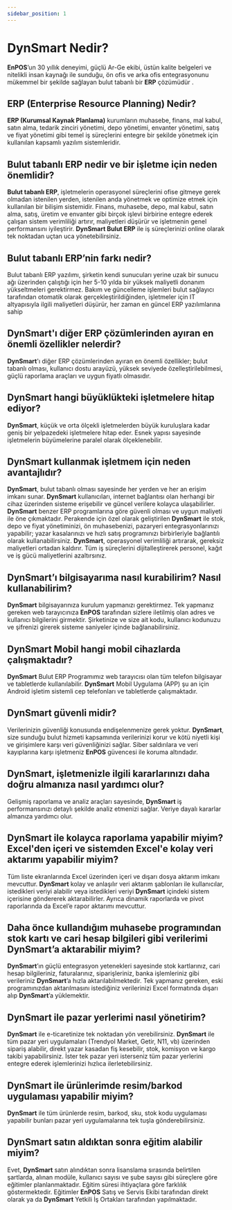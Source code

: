 ```yaml
---
sidebar_position: 1
---
```


# DynSmart Nedir?  
**EnPOS**’un 30 yıllık deneyimi, güçlü Ar-Ge ekibi, üstün kalite belgeleri ve nitelikli insan kaynağı ile sunduğu, ön ofis ve arka ofis entegrasyonunu mükemmel bir şekilde sağlayan bulut tabanlı bir **ERP** çözümüdür .

## ERP (Enterprise Resource Planning) Nedir?
**ERP (Kurumsal Kaynak Planlama)** kurumların muhasebe, finans, mal kabul, satın alma, tedarik zinciri yönetimi, depo yönetimi, envanter yönetimi, satış ve fiyat yönetimi gibi temel iş süreçlerini entegre bir şekilde yönetmek için kullanılan kapsamlı yazılım sistemleridir.

## Bulut tabanlı ERP nedir ve bir işletme için neden önemlidir?
**Bulut tabanlı ERP**, işletmelerin operasyonel süreçlerini ofise gitmeye gerek olmadan istenilen yerden, istenilen anda yönetmek ve optimize etmek için kullanılan bir bilişim sistemidir. Finans, muhasebe, depo, mal kabul, satın alma, satış, üretim ve envanter gibi birçok işlevi birbirine entegre ederek çalışan sistem verimliliği artırır, maliyetleri düşürür ve işletmenin genel performansını iyileştirir. **DynSmart Bulut ERP** ile iş süreçlerinizi online olarak tek noktadan uçtan uca yönetebilirsiniz.

## Bulut tabanlı ERP’nin farkı nedir?
Bulut tabanlı ERP yazılımı, şirketin kendi sunucuları yerine uzak bir sunucu ağı üzerinden çalıştığı için her 5-10 yılda bir yüksek maliyetli donanım yükseltmeleri gerektirmez. Bakım ve güncelleme işlemleri bulut sağlayıcı tarafından otomatik olarak gerçekleştirildiğinden, işletmeler için IT altyapısıyla ilgili maliyetleri düşürür, her zaman en güncel ERP yazılımlarına sahip 

## DynSmart'ı diğer ERP çözümlerinden ayıran en önemli özellikler nelerdir?
**DynSmart**'ı diğer ERP çözümlerinden ayıran en önemli özellikler; bulut tabanlı olması, kullanıcı dostu arayüzü, yüksek seviyede özelleştirilebilmesi, güçlü raporlama araçları ve uygun fiyatlı olmasıdır.

## DynSmart hangi büyüklükteki işletmelere hitap ediyor?
**DynSmart**, küçük ve orta ölçekli işletmelerden büyük kuruluşlara kadar geniş bir yelpazedeki işletmelere hitap eder. Esnek yapısı sayesinde işletmelerin büyümelerine paralel olarak ölçeklenebilir.

## DynSmart kullanmak işletmem için neden avantajlıdır?
**DynSmart**, bulut tabanlı olması sayesinde her yerden ve her an erişim imkanı sunar. **DynSmart** kullanıcıları, internet bağlantısı olan herhangi bir cihaz üzerinden sisteme erişebilir ve güncel verilere kolayca ulaşabilirler. **DynSmart** benzer ERP programlarına göre güvenli olması ve uygun maliyeti ile öne çıkmaktadır. Perakende için özel olarak geliştirilen **DynSmart** ile stok, depo ve fiyat yönetiminizi, ön muhasebenizi, pazaryeri entegrasyonlarınızı yapabilir; yazar kasalarınızı ve hızlı satış programınızı birbirleriyle bağlantılı olarak kullanabilirsiniz. **DynSmart**, operasyonel verimliliği artırarak, gereksiz maliyetleri ortadan kaldırır. Tüm iş süreçlerini dijitalleştirerek personel, kağıt ve iş gücü maliyetlerini azaltırsınız.

## DynSmart’ı bilgisayarıma nasıl kurabilirim? Nasıl kullanabilirim?
**DynSmart** bilgisayarınıza kurulum yapmanızı gerektirmez. Tek yapmanız gereken web tarayıcınıza **EnPOS** tarafından sizlere iletilmiş olan adres ve kullanıcı bilgilerini girmektir. Şirketinize ve size ait kodu, kullanıcı kodunuzu ve şifrenizi girerek sisteme saniyeler içinde bağlanabilirsiniz.

## DynSmart Mobil hangi mobil cihazlarda çalışmaktadır?
**DynSmart** Bulut ERP Programımız web tarayıcısı olan tüm telefon bilgisayar ve tabletlerde kullanılabilir. **DynSmart** Mobil Uygulama (APP) şu an için Android işletim sistemli cep telefonları ve tabletlerde çalışmaktadır.

## DynSmart güvenli midir?
Verilerinizin güvenliği konusunda endişelenmenize gerek yoktur. **DynSmart**, size sunduğu bulut hizmeti kapsamında verilerinizi korur ve kötü niyetli kişi ve girişimlere karşı veri güvenliğinizi sağlar. Siber saldırılara ve veri kayıplarına karşı işletmeniz **EnPOS** güvencesi ile koruma altındadır.

## DynSmart, işletmenizle ilgili kararlarınızı daha doğru almanıza nasıl yardımcı olur?
Gelişmiş raporlama ve analiz araçları sayesinde, **DynSmart** iş performansınızı detaylı şekilde analiz etmenizi sağlar. Veriye dayalı kararlar almanıza yardımcı olur.

## DynSmart ile kolayca raporlama yapabilir miyim? Excel'den içeri ve sistemden Excel'e kolay veri aktarımı yapabilir miyim?
Tüm liste ekranlarında Excel üzerinden içeri ve dışarı dosya aktarım imkanı mevcuttur. **DynSmart** kolay ve anlaşılır veri aktarım şablonları ile kullanıcılar, istedikleri veriyi alabilir veya istedikleri veriyi **DynSmart** içindeki sistem içerisine göndererek aktarabilirler. Ayrıca dinamik raporlarda ve pivot raporlarında da Excel’e rapor aktarımı mevcuttur.

## Daha önce kullandığım muhasebe programından stok kartı ve cari hesap bilgileri gibi verilerimi DynSmart’a aktarabilir miyim?
**DynSmart**’ın güçlü entegrasyon yetenekleri sayesinde stok kartlarınız, cari hesap bilgileriniz, faturalarınız, siparişleriniz, banka işlemleriniz gibi verileriniz **DynSmart**’a hızla aktarılabilmektedir. Tek yapmanız gereken, eski programınızdan aktarılmasını istediğiniz verilerinizi Excel formatında dışarı alıp **DynSmart**’a yüklemektir.

## DynSmart ile pazar yerlerimi nasıl yönetirim?
**DynSmart** ile e-ticaretinize tek noktadan yön verebilirsiniz. **DynSmart** ile tüm pazar yeri uygulamaları (Trendyol Market, Getir, N11, vb) üzerinden sipariş alabilir, direkt yazar kasadan fiş kesebilir, stok, komisyon ve kargo takibi yapabilirsiniz. İster tek pazar yeri isterseniz tüm pazar yerlerini entegre ederek işlemlerinizi hızlıca ilerletebilirsiniz.

## DynSmart ile ürünlerimde resim/barkod uygulaması yapabilir miyim?
**DynSmart** ile tüm ürünlerde resim, barkod, sku, stok kodu uygulaması yapabilir bunları pazar yeri uygulamalarına tek tuşla gönderebilirsiniz.

## DynSmart satın aldıktan sonra eğitim alabilir miyim?
Evet, **DynSmart** satın alındıktan sonra lisanslama sırasında belirtilen şartlarda, alınan modüle, kullanıcı sayısı ve şube sayısı gibi süreçlere göre eğitimler planlanmaktadır. Eğitim süresi ihtiyaçlara göre farklılık göstermektedir. Eğitimler **EnPOS** Satış ve Servis Ekibi tarafından direkt olarak ya da **DynSmart** Yetkili İş Ortakları tarafından yapılmaktadır.
